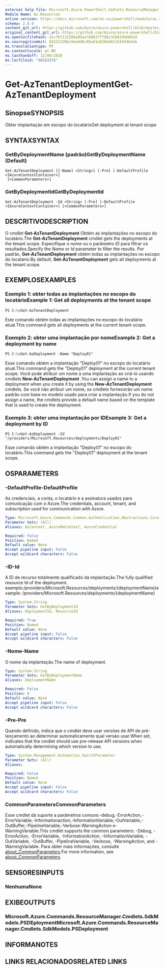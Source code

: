```yaml
---
external help file: Microsoft.Azure.PowerShell.Cmdlets.ResourceManager.dll-Help.xml
Module Name: Az.Resources
online version: https://docs.microsoft.com/en-us/powershell/module/az.resources/get-aztenantdeployment
schema: 2.0.0
content_git_url: https://github.com/Azure/azure-powershell/blob/master/src/Resources/Resources/help/Get-AzTenantDeployment.md
original_content_git_url: https://github.com/Azure/azure-powershell/blob/master/src/Resources/Resources/help/Get-AzTenantDeployment.md
ms.openlocfilehash: a1cfbf131286a8bae7b8837f798c32b83d566b2d
ms.sourcegitcommit: 04221336bc9eed46c05ed1e828a6811534d4b4ab
ms.translationtype: MT
ms.contentlocale: pt-BR
ms.lasthandoff: 12/08/2020
ms.locfileid: "98263376"
---
```

# <span data-ttu-id="2cb1e-101">Get-AzTenantDeployment</span><span class="sxs-lookup"><span data-stu-id="2cb1e-101">Get-AzTenantDeployment</span></span>

## <span data-ttu-id="2cb1e-102">Sinopse</span><span class="sxs-lookup"><span data-stu-id="2cb1e-102">SYNOPSIS</span></span>
<span data-ttu-id="2cb1e-103">Obter implantação em escopo do locatário</span><span class="sxs-lookup"><span data-stu-id="2cb1e-103">Get deployment at tenant scope</span></span>

## <span data-ttu-id="2cb1e-104">SYNTAX</span><span class="sxs-lookup"><span data-stu-id="2cb1e-104">SYNTAX</span></span>

### <span data-ttu-id="2cb1e-105">GetByDeploymentName (padrão)</span><span class="sxs-lookup"><span data-stu-id="2cb1e-105">GetByDeploymentName (Default)</span></span>
```
Get-AzTenantDeployment [[-Name] <String>] [-Pre] [-DefaultProfile <IAzureContextContainer>]
 [<CommonParameters>]
```

### <span data-ttu-id="2cb1e-106">GetByDeploymentId</span><span class="sxs-lookup"><span data-stu-id="2cb1e-106">GetByDeploymentId</span></span>
```
Get-AzTenantDeployment -Id <String> [-Pre] [-DefaultProfile <IAzureContextContainer>] [<CommonParameters>]
```

## <span data-ttu-id="2cb1e-107">DESCRITIVO</span><span class="sxs-lookup"><span data-stu-id="2cb1e-107">DESCRIPTION</span></span>
<span data-ttu-id="2cb1e-108">O cmdlet **Get-AzTenantDeployment** Obtém as implantações no escopo do locatário.</span><span class="sxs-lookup"><span data-stu-id="2cb1e-108">The **Get-AzTenantDeployment** cmdlet gets the deployments at the tenant scope.</span></span>
<span data-ttu-id="2cb1e-109">Especifique o *nome* ou o parâmetro *ID* para filtrar os resultados.</span><span class="sxs-lookup"><span data-stu-id="2cb1e-109">Specify the *Name* or *Id* parameter to filter the results.</span></span>
<span data-ttu-id="2cb1e-110">Por padrão, **Get-AzTenantDeployment** obtém todas as implantações no escopo do locatário.</span><span class="sxs-lookup"><span data-stu-id="2cb1e-110">By default, **Get-AzTenantDeployment** gets all deployments at the tenant scope.</span></span>

## <span data-ttu-id="2cb1e-111">EXEMPLOS</span><span class="sxs-lookup"><span data-stu-id="2cb1e-111">EXAMPLES</span></span>

### <span data-ttu-id="2cb1e-112">Exemplo 1: obter todas as implantações no escopo do locatário</span><span class="sxs-lookup"><span data-stu-id="2cb1e-112">Example 1: Get all deployments at the tenant scope</span></span>
```
PS C:\>Get-AzTenantDeployment
```

<span data-ttu-id="2cb1e-113">Este comando obtém todas as implantações no escopo do locatário atual.</span><span class="sxs-lookup"><span data-stu-id="2cb1e-113">This command gets all deployments at the current tenant scope.</span></span>

### <span data-ttu-id="2cb1e-114">Exemplo 2: obter uma implantação por nome</span><span class="sxs-lookup"><span data-stu-id="2cb1e-114">Example 2: Get a deployment by name</span></span>
```
PS C:\>Get-AzDeployment -Name "Deploy01"
```

<span data-ttu-id="2cb1e-115">Esse comando obtém a implantação "Deploy01" no escopo do locatário atual.</span><span class="sxs-lookup"><span data-stu-id="2cb1e-115">This command gets the "Deploy01" deployment at the current tenant scope.</span></span>
<span data-ttu-id="2cb1e-116">Você pode atribuir um nome a uma implantação ao criá-lo usando cmdlets **New-AzTenantDeployment** .</span><span class="sxs-lookup"><span data-stu-id="2cb1e-116">You can assign a name to a deployment when you create it by using the **New-AzTenantDeployment** cmdlets.</span></span>
<span data-ttu-id="2cb1e-117">Se você não atribuir um nome, os cmdlets fornecerão um nome padrão com base no modelo usado para criar a implantação.</span><span class="sxs-lookup"><span data-stu-id="2cb1e-117">If you do not assign a name, the cmdlets provide a default name based on the template that is used to create the deployment.</span></span>

### <span data-ttu-id="2cb1e-118">Exemplo 3: obter uma implantação por ID</span><span class="sxs-lookup"><span data-stu-id="2cb1e-118">Example 3: Get a deployment by ID</span></span>
```
PS C:\>Get-AzDeployment -Id "/providers/Microsoft.Resources/deployments/Deploy01"
```

<span data-ttu-id="2cb1e-119">Esse comando obtém a implantação "Deploy01" no escopo do locatário.</span><span class="sxs-lookup"><span data-stu-id="2cb1e-119">This command gets the "Deploy01" deployment at the tenant scope.</span></span>

## <span data-ttu-id="2cb1e-120">OS</span><span class="sxs-lookup"><span data-stu-id="2cb1e-120">PARAMETERS</span></span>

### <span data-ttu-id="2cb1e-121">-DefaultProfile</span><span class="sxs-lookup"><span data-stu-id="2cb1e-121">-DefaultProfile</span></span>
<span data-ttu-id="2cb1e-122">As credenciais, a conta, o locatário e a assinatura usados para comunicação com o Azure.</span><span class="sxs-lookup"><span data-stu-id="2cb1e-122">The credentials, account, tenant, and subscription used for communication with Azure.</span></span>

```yaml
Type: Microsoft.Azure.Commands.Common.Authentication.Abstractions.Core.IAzureContextContainer
Parameter Sets: (All)
Aliases: AzContext, AzureRmContext, AzureCredential

Required: False
Position: Named
Default value: None
Accept pipeline input: False
Accept wildcard characters: False
```

### <span data-ttu-id="2cb1e-123">-ID</span><span class="sxs-lookup"><span data-stu-id="2cb1e-123">-Id</span></span>
<span data-ttu-id="2cb1e-124">A ID de recurso totalmente qualificado da implantação.</span><span class="sxs-lookup"><span data-stu-id="2cb1e-124">The fully qualified resource Id of the deployment.</span></span>
<span data-ttu-id="2cb1e-125">exemplo:/providers/Microsoft.Resources/deployments/{deploymentName}</span><span class="sxs-lookup"><span data-stu-id="2cb1e-125">example: /providers/Microsoft.Resources/deployments/{deploymentName}</span></span>

```yaml
Type: System.String
Parameter Sets: GetByDeploymentId
Aliases: DeploymentId, ResourceId

Required: True
Position: Named
Default value: None
Accept pipeline input: False
Accept wildcard characters: False
```

### <span data-ttu-id="2cb1e-126">-Nome</span><span class="sxs-lookup"><span data-stu-id="2cb1e-126">-Name</span></span>
<span data-ttu-id="2cb1e-127">O nome da implantação.</span><span class="sxs-lookup"><span data-stu-id="2cb1e-127">The name of deployment.</span></span>

```yaml
Type: System.String
Parameter Sets: GetByDeploymentName
Aliases: DeploymentName

Required: False
Position: 0
Default value: None
Accept pipeline input: False
Accept wildcard characters: False
```

### <span data-ttu-id="2cb1e-128">-Pre</span><span class="sxs-lookup"><span data-stu-id="2cb1e-128">-Pre</span></span>
<span data-ttu-id="2cb1e-129">Quando definido, indica que o cmdlet deve usar versões de API de pré-lançamento ao determinar automaticamente qual versão usar.</span><span class="sxs-lookup"><span data-stu-id="2cb1e-129">When set, indicates that the cmdlet should use pre-release API versions when automatically determining which version to use.</span></span>

```yaml
Type: System.Management.Automation.SwitchParameter
Parameter Sets: (All)
Aliases:

Required: False
Position: Named
Default value: None
Accept pipeline input: False
Accept wildcard characters: False
```

### <span data-ttu-id="2cb1e-130">CommonParameters</span><span class="sxs-lookup"><span data-stu-id="2cb1e-130">CommonParameters</span></span>
<span data-ttu-id="2cb1e-131">Esse cmdlet dá suporte a parâmetros comuns:-debug,-ErrorAction,-ErrorVariable,-Informationaction,-InformationVariable,-OutVariable,-OutBuffer,-PipelineVariable,-Verbose-WarningAction e-WarningVariable.</span><span class="sxs-lookup"><span data-stu-id="2cb1e-131">This cmdlet supports the common parameters: -Debug, -ErrorAction, -ErrorVariable, -InformationAction, -InformationVariable, -OutVariable, -OutBuffer, -PipelineVariable, -Verbose, -WarningAction, and -WarningVariable.</span></span> <span data-ttu-id="2cb1e-132">Para obter mais informações, consulte [about_CommonParameters](http://go.microsoft.com/fwlink/?LinkID=113216).</span><span class="sxs-lookup"><span data-stu-id="2cb1e-132">For more information, see [about_CommonParameters](http://go.microsoft.com/fwlink/?LinkID=113216).</span></span>

## <span data-ttu-id="2cb1e-133">SENSORES</span><span class="sxs-lookup"><span data-stu-id="2cb1e-133">INPUTS</span></span>

### <span data-ttu-id="2cb1e-134">Nenhuma</span><span class="sxs-lookup"><span data-stu-id="2cb1e-134">None</span></span>

## <span data-ttu-id="2cb1e-135">EXIBE</span><span class="sxs-lookup"><span data-stu-id="2cb1e-135">OUTPUTS</span></span>

### <span data-ttu-id="2cb1e-136">Microsoft.Azure.Commands.ResourceManager.Cmdlets.SdkModels.PSDEployment</span><span class="sxs-lookup"><span data-stu-id="2cb1e-136">Microsoft.Azure.Commands.ResourceManager.Cmdlets.SdkModels.PSDeployment</span></span>

## <span data-ttu-id="2cb1e-137">INFORMA</span><span class="sxs-lookup"><span data-stu-id="2cb1e-137">NOTES</span></span>

## <span data-ttu-id="2cb1e-138">LINKS RELACIONADOS</span><span class="sxs-lookup"><span data-stu-id="2cb1e-138">RELATED LINKS</span></span>
